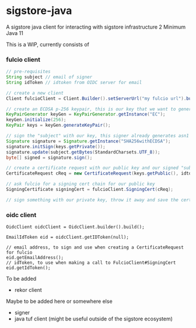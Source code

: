 # sigstore-java
A sigstore java client for interacting with sigstore infrastructure
 2
Minimum Java 11

This is a WIP, currently consists of

### fulcio client

```java
// pre-requisites
String subject // email of signer
String idToken // idtoken from OIDC server for email

// create a new client
Client fulcioClient = Client.Builder().setServerUrl("my fulcio url").build();

// create an ECDSA p-256 keypair, this is our key that we want to generate certs for
KeyPairGenerator keyGen = KeyPairGenerator.getInstance("EC");
keyGen.initialize(256);
KeyPair keys = keyGen.generateKeyPair();

// sign the "subject" with our key, this signer already generates asn1 notation
Signature signature = Signature.getInstance("SHA256withECDSA");
signature.initSign(keys.getPrivate());
signature.update(subject.getBytes(StandardCharsets.UTF_8));
byte[] signed = signature.sign();

// create a certificate request with our public key and our signed "subject"
CertificateRequest cReq = new CertificateRequest(keys.getPublic(), idtoken, signed);

// ask fulcio for a signing cert chain for our public key
SigningCertificate signingCert = fulcioClient.SigningCert(cReq);

// sign something with our private key, throw it away and save the cert with the artifact
```

### oidc client

```
OidcClient oidcClient = OidcClient.builder().build();

EmailIdToken eid = oidcClient.getIDToken(null);

// email address, to sign and use when creating a CertificateRequest for fulcio
eid.getEmailAddress();
// idToken, to use when making a call to FulcioClient#SigningCert
eid.getIdToken();

```

To be added
- rekor client

Maybe to be added here or somewhere else
- signer
- java tuf client (might be useful outside of the sigstore ecosystem)
